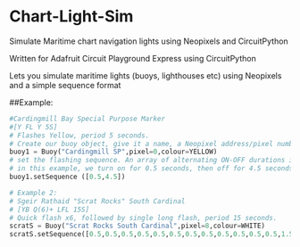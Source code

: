 # Chart-Light-Sim
Simulate Maritime chart navigation lights using Neopixels and CircuitPython

Written for Adafruit Circuit Playground Express using CircuitPython

Lets you simulate maritime lights (buoys, lighthouses etc) using Neopixels and a simple sequence format

##Example:
```python
#Cardingmill Bay Special Purpose Marker
#[Y FL Y 5S]
# Flashes Yellow, period 5 seconds.
# Create our buoy object, give it a name, a Neopixel address/pixel number, and a colour.
buoy1 = Buoy("Cardingmill SP",pixel=0,colour=YELLOW)
# set the flashing sequence. An array of alternating ON-OFF durations in seconds. Arbitrary length
# in this example, we turn on for 0.5 seconds, then off for 4.5 seconds. The sequence then repeats
buoy1.setSequence ([0.5,4.5])

# Example 2: 
# Sgeir Rathaid "Scrat Rocks" South Cardinal
# [YB Q(6)+ LFL 15S]
# Quick flash x6, followed by single long flash, period 15 seconds.
scratS = Buoy("Scrat Rocks South Cardinal",pixel=8,colour=WHITE)
scratS.setSequence([0.5,0.5,0.5,0.5,0.5,0.5,0.5,0.5,0.5,0.5,0.5,0.5,1.5,7.5])
```
